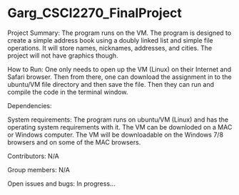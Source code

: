 # Garg_CSCI2270_FinalProject
Project Summary:
The program runs on the VM. The program is designed to create a simple address book using a doubly linked list and simple file operations. It will store names, nicknames, addresses, and cities. The project will not have graphics though. 

How to Run:
One only needs to open up the VM (Linux) on their Internet and Safari browser. Then from there, one can download the assignment in to the ubuntu/VM file directory and then save the file. Then they can run and compile the code in the terminal window. 

Dependencies:

System requirements:
The program runs on ubuntu/VM (Linux) and has the operating system requirements with it. The VM can be downloded on a MAC or Windows computer. The VM will be downloadable on the Windows 7/8 browsers and on some of the MAC browsers. 

Contributors:
N/A

Group members:
N/A

Open issues and bugs:
In progress...



